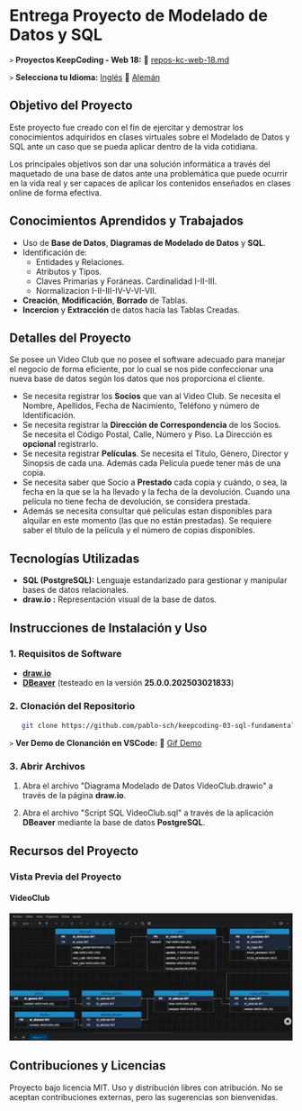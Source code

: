 # Entrega Proyecto de Modelado de Datos y SQL

`>` **Proyectos KeepCoding - Web 18:** 📁 [repos-kc-web-18.md](https://github.com/pablo-sch/pablo-sch/blob/main/docs/repos-kc-web-18.md)

`>` **Selecciona tu Idioma:** [Inglés](README.md) 🔄 [Alemán](README.de.md)

<!-- ------------------------------------------------------------------------------------------- -->

## Objetivo del Proyecto

Este proyecto fue creado con el fin de ejercitar y demostrar los conocimientos adquiridos en clases virtuales sobre el Modelado de Datos y SQL ante un caso que se pueda aplicar dentro de la vida cotidiana.

Los principales objetivos son dar una solución informática a través del maquetado de una base de datos ante una problemática que puede ocurrir en la vida real y ser capaces de aplicar los contenidos enseñados en clases online de forma efectiva.

<!-- ------------------------------------------------------------------------------------------- -->

## Conocimientos Aprendidos y Trabajados

- Uso de **Base de Datos**, **Diagramas de Modelado de Datos** y **SQL**.
- Identificación de:
  - Entidades y Relaciones.
  - Atributos y Tipos.
  - Claves Primarias y Foráneas.
    Cardinalidad I-II-III.
  - Normalizacion I-II-III-IV-V-VI-VII.
- **Creación**, **Modificación**, **Borrado** de Tablas.
- **Incercion** y **Extracción** de datos hacia las Tablas Creadas.

<!-- ------------------------------------------------------------------------------------------- -->

## Detalles del Proyecto

Se posee un Video Club que no posee el software adecuado para manejar el negocio de forma eficiente, por lo cual se nos pide confeccionar una nueva base de datos según los datos que nos proporciona el cliente.

- Se necesita registrar los **Socios** que van al Video Club. Se necesita el Nombre, Apellidos, Fecha de Nacimiento, Teléfono y número de Identificación.
- Se necesita registrar la **Dirección de Correspondencia** de los Socios. Se necesita el Código Postal, Calle, Número y Piso. La Dirección es **opcional** registrarlo.
- Se necesita registrar **Películas**. Se necesita el Título, Género, Director y Sinopsis de cada una. Además cada Película puede tener más de una copia.
- Se necesita saber que Socio a **Prestado** cada copia y cuándo, o sea, la fecha en la que se la ha llevado y la fecha de la devolución. Cuando una película no tiene fecha de devolución, se considera prestada.
- Además se necesita consultar qué películas estan disponibles para alquilar en este momento (las que no están prestadas). Se requiere saber el título de la película y el número de copias disponibles.

<!-- ------------------------------------------------------------------------------------------- -->

## Tecnologías Utilizadas

- **SQL (PostgreSQL):** Lenguaje estandarizado para gestionar y manipular bases de datos relacionales.
- **draw.io :** Representación visual de la base de datos.

<!-- ------------------------------------------------------------------------------------------- -->

## Instrucciones de Instalación y Uso

### 1. Requisitos de Software

- **[draw.io](https://app.diagrams.net)**
- **[DBeaver](https://dbeaver.io/)** (testeado en la versión **25.0.0.202503021833**)

### 2. Clonación del Repositorio

```bash
   git clone https://github.com/pablo-sch/keepcoding-03-sql-fundamentals.git
```

`>` **Ver Demo de Clonanción en VSCode:** 🎥 [Gif Demo](https://github.com/pablo-sch/pablo-sch/blob/main/etc/clone-tutorial.gif)

### 3. Abrir Archivos

1. Abra el archivo "Diagrama Modelado de Datos VideoClub.drawio" a través de la página **draw.io**.

2. Abra el archivo "Script SQL VideoClub.sql" a través de la aplicación **DBeaver** mediante la base de datos **PostgreSQL**.

<!-- ------------------------------------------------------------------------------------------- -->

## Recursos del Proyecto

### Vista Previa del Proyecto

#### VideoClub

![VideoClub](../etc/preview_images/video_club.png)

<!-- ------------------------------------------------------------------------------------------- -->

## Contribuciones y Licencias

Proyecto bajo licencia MIT. Uso y distribución libres con atribución. No se aceptan contribuciones externas, pero las sugerencias son bienvenidas.
